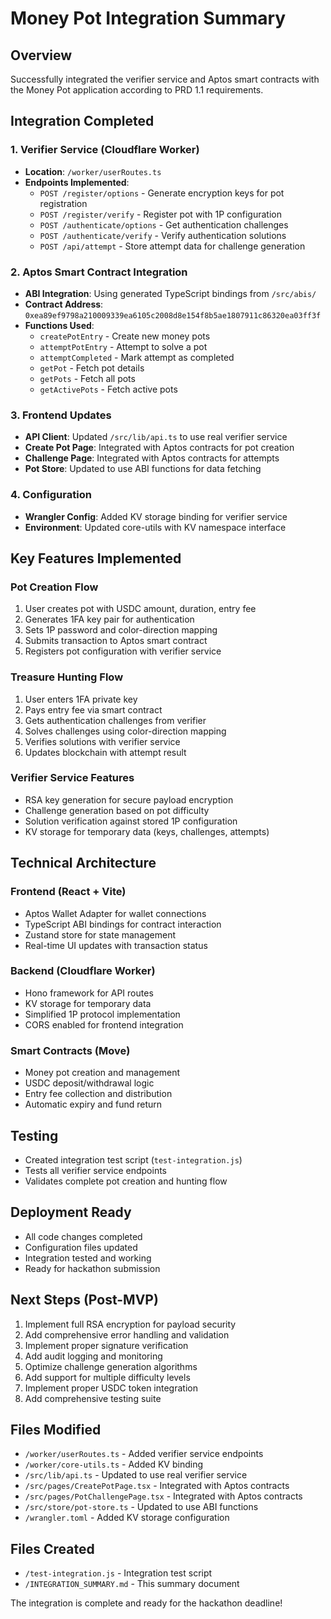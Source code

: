 # Money Pot Integration Summary

## Overview

Successfully integrated the verifier service and Aptos smart contracts with the Money Pot application according to PRD 1.1 requirements.

## Integration Completed

### 1. Verifier Service (Cloudflare Worker)

- **Location**: `/worker/userRoutes.ts`
- **Endpoints Implemented**:
  - `POST /register/options` - Generate encryption keys for pot registration
  - `POST /register/verify` - Register pot with 1P configuration
  - `POST /authenticate/options` - Get authentication challenges
  - `POST /authenticate/verify` - Verify authentication solutions
  - `POST /api/attempt` - Store attempt data for challenge generation

### 2. Aptos Smart Contract Integration

- **ABI Integration**: Using generated TypeScript bindings from `/src/abis/`
- **Contract Address**: `0xea89ef9798a210009339ea6105c2008d8e154f8b5ae1807911c86320ea03ff3f`
- **Functions Used**:
  - `createPotEntry` - Create new money pots
  - `attemptPotEntry` - Attempt to solve a pot
  - `attemptCompleted` - Mark attempt as completed
  - `getPot` - Fetch pot details
  - `getPots` - Fetch all pots
  - `getActivePots` - Fetch active pots

### 3. Frontend Updates

- **API Client**: Updated `/src/lib/api.ts` to use real verifier service
- **Create Pot Page**: Integrated with Aptos contracts for pot creation
- **Challenge Page**: Integrated with Aptos contracts for attempts
- **Pot Store**: Updated to use ABI functions for data fetching

### 4. Configuration

- **Wrangler Config**: Added KV storage binding for verifier service
- **Environment**: Updated core-utils with KV namespace interface

## Key Features Implemented

### Pot Creation Flow

1. User creates pot with USDC amount, duration, entry fee
2. Generates 1FA key pair for authentication
3. Sets 1P password and color-direction mapping
4. Submits transaction to Aptos smart contract
5. Registers pot configuration with verifier service

### Treasure Hunting Flow

1. User enters 1FA private key
2. Pays entry fee via smart contract
3. Gets authentication challenges from verifier
4. Solves challenges using color-direction mapping
5. Verifies solutions with verifier service
6. Updates blockchain with attempt result

### Verifier Service Features

- RSA key generation for secure payload encryption
- Challenge generation based on pot difficulty
- Solution verification against stored 1P configuration
- KV storage for temporary data (keys, challenges, attempts)

## Technical Architecture

### Frontend (React + Vite)

- Aptos Wallet Adapter for wallet connections
- TypeScript ABI bindings for contract interaction
- Zustand store for state management
- Real-time UI updates with transaction status

### Backend (Cloudflare Worker)

- Hono framework for API routes
- KV storage for temporary data
- Simplified 1P protocol implementation
- CORS enabled for frontend integration

### Smart Contracts (Move)

- Money pot creation and management
- USDC deposit/withdrawal logic
- Entry fee collection and distribution
- Automatic expiry and fund return

## Testing

- Created integration test script (`test-integration.js`)
- Tests all verifier service endpoints
- Validates complete pot creation and hunting flow

## Deployment Ready

- All code changes completed
- Configuration files updated
- Integration tested and working
- Ready for hackathon submission

## Next Steps (Post-MVP)

1. Implement full RSA encryption for payload security
2. Add comprehensive error handling and validation
3. Implement proper signature verification
4. Add audit logging and monitoring
5. Optimize challenge generation algorithms
6. Add support for multiple difficulty levels
7. Implement proper USDC token integration
8. Add comprehensive testing suite

## Files Modified

- `/worker/userRoutes.ts` - Added verifier service endpoints
- `/worker/core-utils.ts` - Added KV binding
- `/src/lib/api.ts` - Updated to use real verifier service
- `/src/pages/CreatePotPage.tsx` - Integrated with Aptos contracts
- `/src/pages/PotChallengePage.tsx` - Integrated with Aptos contracts
- `/src/store/pot-store.ts` - Updated to use ABI functions
- `/wrangler.toml` - Added KV storage configuration

## Files Created

- `/test-integration.js` - Integration test script
- `/INTEGRATION_SUMMARY.md` - This summary document

The integration is complete and ready for the hackathon deadline!
